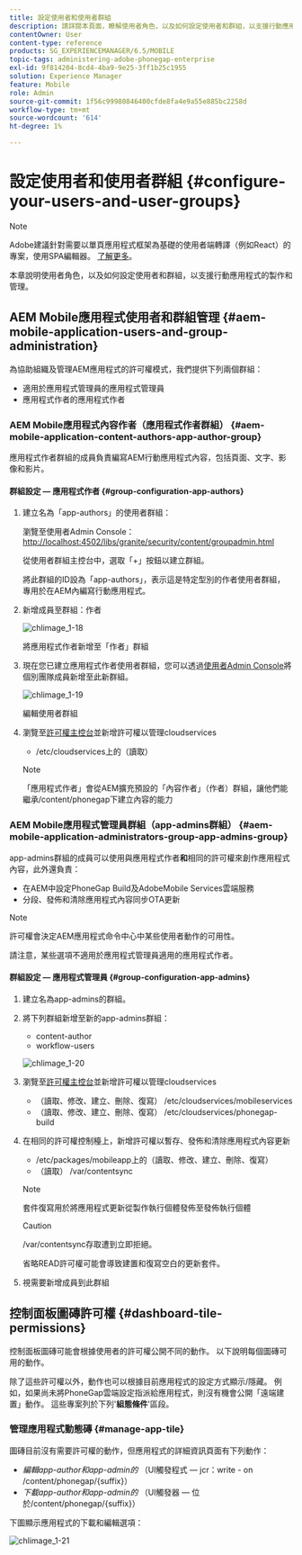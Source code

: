 ```yaml
---
title: 設定使用者和使用者群組
description: 請詳閱本頁面，瞭解使用者角色，以及如何設定使用者和群組，以支援行動應用程式的撰寫和管理。
contentOwner: User
content-type: reference
products: SG_EXPERIENCEMANAGER/6.5/MOBILE
topic-tags: administering-adobe-phonegap-enterprise
exl-id: 9f814204-8cd4-4ba9-9e25-3ff1b25c1955
solution: Experience Manager
feature: Mobile
role: Admin
source-git-commit: 1f56c99980846400cfde8fa4e9a55e885bc2258d
workflow-type: tm+mt
source-wordcount: '614'
ht-degree: 1%

---
```


# 設定使用者和使用者群組 {#configure-your-users-and-user-groups}

>[!NOTE]
>
>Adobe建議針對需要以單頁應用程式框架為基礎的使用者端轉譯（例如React）的專案，使用SPA編輯器。 [了解更多](/help/sites-developing/spa-overview.md)。

本章說明使用者角色，以及如何設定使用者和群組，以支援行動應用程式的製作和管理。

## AEM Mobile應用程式使用者和群組管理 {#aem-mobile-application-users-and-group-administration}

為協助組織及管理AEM應用程式的許可權模式，我們提供下列兩個群組：

* 適用於應用程式管理員的應用程式管理員
* 應用程式作者的應用程式作者

### AEM Mobile應用程式內容作者（應用程式作者群組） {#aem-mobile-application-content-authors-app-author-group}

應用程式作者群組的成員負責編寫AEM行動應用程式內容，包括頁面、文字、影像和影片。

#### 群組設定 — 應用程式作者 {#group-configuration-app-authors}

1. 建立名為「app-authors」的使用者群組：

   瀏覽至使用者Admin Console： [http://localhost:4502/libs/granite/security/content/groupadmin.html](http://localhost:4502/libs/granite/security/content/groupadmin.html)

   從使用者群組主控台中，選取「+」按鈕以建立群組。

   將此群組的ID設為「app-authors」，表示這是特定型別的作者使用者群組，專用於在AEM內編寫行動應用程式。

1. 新增成員至群組：作者

   ![chlimage_1-18](assets/chlimage_1-18.png)

   將應用程式作者新增至「作者」群組

1. 現在您已建立應用程式作者使用者群組，您可以透過[使用者Admin Console](http://localhost:4502/libs/granite/security/content/useradmin.md)將個別團隊成員新增至此新群組。

   ![chlimage_1-19](assets/chlimage_1-19.png)

   編輯使用者群組

1. 瀏覽至[許可權主控台](http://localhost:4502/useradmin)並新增許可權以管理cloudservices

   * /etc/cloudservices上的（讀取）

   >[!NOTE]
   >
   >「應用程式作者」會從AEM擴充預設的「內容作者」（作者）群組，讓他們能繼承/content/phonegap下建立內容的能力

### AEM Mobile應用程式管理員群組（app-admins群組） {#aem-mobile-application-administrators-group-app-admins-group}

app-admins群組的成員可以使用與應用程式作者&#x200B;**和**&#x200B;相同的許可權來創作應用程式內容，此外還負責：

* 在AEM中設定PhoneGap Build及AdobeMobile Services雲端服務
* 分段、發佈和清除應用程式內容同步OTA更新

>[!NOTE]
>
>許可權會決定AEM應用程式命令中心中某些使用者動作的可用性。
>
>請注意，某些選項不適用於應用程式管理員適用的應用程式作者。

#### 群組設定 — 應用程式管理員 {#group-configuration-app-admins}

1. 建立名為app-admins的群組。
1. 將下列群組新增至新的app-admins群組：

   * content-author
   * workflow-users

   ![chlimage_1-20](assets/chlimage_1-20.png)

1. 瀏覽至[許可權主控台](http://localhost:4502/useradmin)並新增許可權以管理cloudservices

   * （讀取、修改、建立、刪除、復寫） /etc/cloudservices/mobileservices
   * （讀取、修改、建立、刪除、復寫） /etc/cloudservices/phonegap-build

1. 在相同的許可權控制檯上，新增許可權以暫存、發佈和清除應用程式內容更新

   * /etc/packages/mobileapp上的（讀取、修改、建立、刪除、復寫）
   * （讀取） /var/contentsync

   >[!NOTE]
   >
   >套件復寫用於將應用程式更新從製作執行個體發佈至發佈執行個體

   >[!CAUTION]
   >
   >/var/contentsync存取遭到立即拒絕。
   >
   >省略READ許可權可能會導致建置和復寫空白的更新套件。

1. 視需要新增成員到此群組

## 控制面板圖磚許可權 {#dashboard-tile-permissions}

控制面板圖磚可能會根據使用者的許可權公開不同的動作。 以下說明每個圖磚可用的動作。

除了這些許可權以外，動作也可以根據目前應用程式的設定方式顯示/隱藏。 例如，如果尚未將PhoneGap雲端設定指派給應用程式，則沒有機會公開「遠端建置」動作。 這些專案列於下列&#39;**組態條件**&#39;區段。

### 管理應用程式動態磚 {#manage-app-tile}

圖磚目前沒有需要許可權的動作，但應用程式的詳細資訊頁面有下列動作：

* *編輯app-author和app-admin的* （UI觸發程式 — jcr：write - on /content/phonegap/{suffix}）
* *下載app-author和app-admin的* （UI觸發器 — 位於/content/phonegap/{suffix}）

下圖顯示應用程式的下載和編輯選項：

![chlimage_1-21](assets/chlimage_1-21.png)
